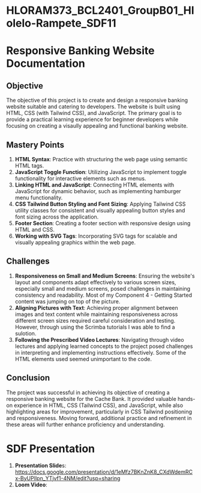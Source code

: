 # HLORAM373_BCL2401_GroupB01_Hlolelo-Rampete_SDF11
# Responsive Banking Website Documentation

## Objective
The objective of this project is to create and design a responsive banking website suitable and catering to developers. The website is built using HTML, CSS (with Tailwind CSS), and JavaScript. The primary goal is to provide a practical learning experience for beginner developers while focusing on creating a visaully appealing and functional banking website.

## Mastery Points
1. **HTML Syntax**: Practice with structuring the web page using semantic HTML tags.
2. **JavaScript Toggle Function**: Utilizing JavaScript to implement toggle functionality for interactive elements such as menus.
3. **Linking HTML and JavaScript**: Connecting HTML elements with JavaScript for dynamic behavior, such as implementing hamburger menu functionality.
4. **CSS Tailwind Button Styling and Font Sizing**: Applying Tailwind CSS utility classes for consistent and visually appealing button styles and font sizing across the application.
5. **Footer Section**: Creating a footer section with responsive design using HTML and CSS.
6. **Working with SVG Tags**: Incorporating SVG tags for scalable and visually appealing graphics within the web page.

## Challenges
1. **Responsiveness on Small and Medium Screens**: Ensuring the website's layout and components adapt effectively to various screen sizes, especially small and medium screens, posed challenges in maintaining consistency and readability. Most of my Component 4 - Getting Started content was jumping on top of the picture.
2. **Aligning Pictures with Text**: Achieving proper alignment between images and text content while maintaining responsiveness across different screen sizes required careful consideration and testing. However, through using the Scrimba tutorials I was able to find a sulotion. 
3. **Following the Prescribed Video Lectures**: Navigating through video lectures and applying learned concepts to the project posed challenges in interpreting and implementing instructions effectively. Some of the HTML elements used seemed unimportant to the code.

## Conclusion
The project was successful in achieving its objective of creating a responsive banking website for the Cache Bank. It provided valuable hands-on experience in HTML, CSS (Tailwind CSS), and JavaScript, while also highlighting areas for improvement, particularly in CSS Tailwind positioning and responsiveness. Moving forward, additional practice and refinement in these areas will further enhance proficiency and understanding.









# SDF Presentation
1. **Presentation Slide**s: https://docs.google.com/presentation/d/1eMfz7BKnZnK8_CXdWdemRCx-ByUPIlpn_YTjvf1-4NM/edit?usp=sharing
2. **Loom Video**:


